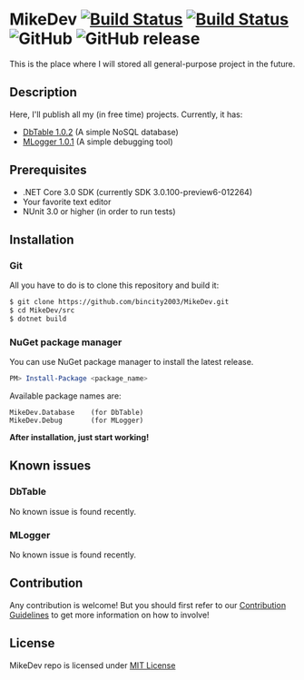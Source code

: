 # MikeDev [![Build Status](https://dev.azure.com/bincity2003/MikeDev/_apis/build/status/bincity2003.MikeDev?branchName=master)](https://dev.azure.com/bincity2003/MikeDev/_build/latest?definitionId=3&branchName=master) [![Build Status](https://travis-ci.org/bincity2003/MikeDev.svg?branch=master)](https://travis-ci.org/bincity2003/MikeDev) ![GitHub](https://img.shields.io/github/license/bincity2003/MikeDev.svg?color=red&label=License&logo=MIT) ![GitHub release](https://img.shields.io/github/release/bincity2003/MikeDev.svg?logoColor=orange)
This is the place where I will stored all general-purpose project in the future.
## Description
Here, I'll publish all my (in free time) projects. Currently, it has:
* [DbTable 1.0.2](https://github.com/bincity2003/MikeDev/tree/dbtable-development/MikeDev.Db) (A simple NoSQL database)
* [MLogger 1.0.1](https://github.com/bincity2003/MikeDev/tree/mlogger-development/MikeDev.Debug) (A simple debugging tool)
## Prerequisites
* .NET Core 3.0 SDK (currently SDK 3.0.100-preview6-012264)
* Your favorite text editor
* NUnit 3.0 or higher (in order to run tests)
## Installation
### Git
All you have to do is to clone this repository and build it:
```bash
$ git clone https://github.com/bincity2003/MikeDev.git
$ cd MikeDev/src
$ dotnet build
```
### NuGet package manager
You can use NuGet package manager to install the latest release.
```powershell
PM> Install-Package <package_name>
```
Available package names are:
```
MikeDev.Database    (for DbTable)
MikeDev.Debug       (for MLogger)
```
**After installation, just start working!**
## Known issues
### DbTable
No known issue is found recently.
### MLogger
No known issue is found recently.
## Contribution
Any contribution is welcome! But you should first refer to our
[Contribution Guidelines](https://github.com/bincity2003/MikeDev/blob/master/CONTRIBUTING.md)
to get more information on how to involve!
## License
MikeDev repo is licensed under [MIT License](https://github.com/bincity2003/MikeDev/blob/master/LICENSE)
